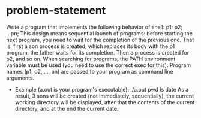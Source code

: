 # problem-statement

Write a program that implements the following behavior of shell:  p1; p2; ...pn;
This design means sequential launch of programs: before starting the next program, you need to wait for the completion of the previous one.
That is, first a son process is created, which replaces its body with the p1 program, the father waits for its completion. 
Then a process is created for p2, and so on. When searching for programs, the PATH environment variable must be used (you need to use the correct exec for this).
Program names (p1, p2, ..., pn) are passed to your program as command line arguments.
* Example (a.out is your program's executable):
./a.out pwd ls date
As a result, 3 sons will be created (not immediately, sequentially), the current working directory will be displayed, after that the contents of the current directory, and at the end the current date.


